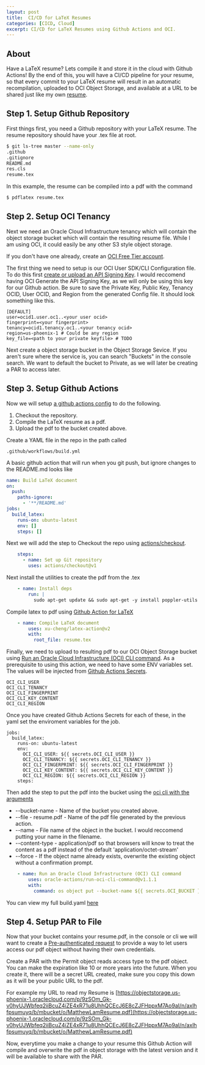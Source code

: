```yaml
---
layout: post
title:  CI/CD for LaTeX Resumes 
categories: [CICD, Cloud]
excerpt: CI/CD for LaTeX Resumes using Github Actions and OCI.
---
```


## About

Have a LaTeX resume?  Lets compile it and store it in the cloud with Github Actions!
By the end of this, you will have a CI/CD pipeline for your resume, so that every
commit to your LaTeX resume will result in an automatic recompilation, uploaded to
OCI Object Storage, and available at a URL to be shared just like my own [resume](https://github.com/mryanlam/resume).

## Step 1. Setup Github Repository

First things first, you need a Github repository with your LaTeX resume.
The resume repository should have your .tex file at root.

```sh
$ git ls-tree master --name-only
.github
.gitignore
README.md
res.cls
resume.tex
```

In this example, the resume can be compiled into a pdf with the command

```sh
$ pdflatex resume.tex
```

## Step 2. Setup OCI Tenancy

Next we need an Oracle Cloud Infrastructure tenancy which will contain the object
storage bucket which will contain the resulting resume file.  While I am using OCI,
it could easily be any other S3 style object storage.

If you don't have one already, create an [OCI Free Tier account](https://www.oracle.com/cloud/free/).

The first thing we need to setup is our OCI User SDK/CLI Configuration file.  To do this
first [create or upload an API Signing Key](https://docs.oracle.com/en-us/iaas/Content/API/Concepts/apisigningkey.htm#apisigningkey_topic_How_to_Generate_an_API_Signing_Key_Console).  I would reccomend having OCI Generate the API Signing Key, as we will only be using this key for our Github action.  Be sure to save the Private Key, Public Key, Tenancy OCID, User OCID, and Region from the generated Config file.  It should look something like this.

```
[DEFAULT]
user=ocid1.user.oc1..<your user ocid>
fingerprint=<your fingerprint>
tenancy=ocid1.tenancy.oc1..<your tenancy ocid>
region=us-phoenix-1 # Could be any region
key_file=<path to your private keyfile> # TODO
```

Next create a object storage bucket in the Object Storage Sevice.
If you aren't sure where the service is, you can search "Buckets" in the console search.
We want to default the bucket to Private, as we will later be creating a PAR to access later.

## Step 3. Setup Github Actions

Now we will setup [a github actions config](https://github.com/features/actions) to do the following.

1. Checkout the repository.
2. Compile the LaTeX resume as a pdf.
3. Upload the pdf to the bucket created above.

Create a YAML file in the repo in the path called

```
.github/workflows/build.yml
```

A basic github action that will run when you git push, but ignore changes to the README.md looks like

```yaml
name: Build LaTeX document
on: 
  push:
    paths-ignore:
      - '**/README.md'
jobs:
  build_latex:
    runs-on: ubuntu-latest
    env: []
    steps: []
```

Next we will add the step to Checkout the repo using [actions/checkout](https://github.com/marketplace/actions/checkout).

```yaml
    steps:
      - name: Set up Git repository
        uses: actions/checkout@v1
```

Next install the utilities to create the pdf from the .tex

```yaml
    - name: Install deps
        run: |
          sudo apt-get update && sudo apt-get -y install poppler-utils
```

Compile latex to pdf using [Github Action for LaTeX](https://github.com/marketplace/actions/github-action-for-latex)

```yaml
    - name: Compile LaTeX document
        uses: xu-cheng/latex-action@v2
        with:
          root_file: resume.tex
```

Finally, we need to upload to resulting pdf to our OCI Object Storage bucket using [Run an Oracle Cloud Infrastructure (OCI) CLI command](https://github.com/marketplace/actions/run-an-oracle-cloud-infrastructure-oci-cli-command). As a prerequisite to using this action,
we need to have some ENV variables set.  The values will be injected
from [Github Actions Secrets](https://docs.github.com/en/actions/security-guides/encrypted-secrets#creating-encrypted-secrets-for-a-repository).

```
OCI_CLI_USER
OCI_CLI_TENANCY
OCI_CLI_FINGERPRINT
OCI_CLI_KEY_CONTENT
OCI_CLI_REGION
```

Once you have created Github Actions Secrets for each of these, in the yaml set the enviroment variables for the job.

```
jobs:
  build_latex:
    runs-on: ubuntu-latest
    env:
      OCI_CLI_USER: ${{ secrets.OCI_CLI_USER }}
      OCI_CLI_TENANCY: ${{ secrets.OCI_CLI_TENANCY }}
      OCI_CLI_FINGERPRINT: ${{ secrets.OCI_CLI_FINGERPRINT }}
      OCI_CLI_KEY_CONTENT: ${{ secrets.OCI_CLI_KEY_CONTENT }}
      OCI_CLI_REGION: ${{ secrets.OCI_CLI_REGION }}
    steps:
```

Then add the step to put the pdf into the bucket using the [oci cli with the arguments](https://docs.oracle.com/en-us/iaas/tools/oci-cli/3.24.0/oci_cli_docs/cmdref/os/object/put.html)

* --bucket-name - Name of the bucket you created above.
* --file - resume.pdf - Name of the pdf file generated by the previous action.
* --name - File name of the object in the bucket.  I would reccomend putting your name in the filename.
* --content-type - application/pdf so that browsers will know to treat the content as a pdf instead of the default 'application/octet-stream'
* --force - If the object name already exists, overwrite the existing object without a confirmation prompt.

```yaml
    - name: Run an Oracle Cloud Infrastructure (OCI) CLI command
        uses: oracle-actions/run-oci-cli-command@v1.1.1
        with:
          command: os object put --bucket-name ${{ secrets.OCI_BUCKET }} --file resume.pdf --name YOURNAME.pdf --content-type application/pdf --force
```

You can view my full build.yaml [here](https://github.com/mryanlam/resume/blob/master/.github/workflows/build.yml)

## Step 4. Setup PAR to File

Now that your bucket contains your resume.pdf, in the console or cli we will want to create a [Pre-authenticated request](https://docs.oracle.com/en-us/iaas/Content/Object/Tasks/usingpreauthenticatedrequests.htm) to provide a way to let users access our pdf object without having their own credentials.

Create a PAR with the Permit object reads access type to the pdf object.  You can make the expiration like 10 or more years into the future.  When you create it, there will be a secret URL created, make sure you copy this down as it will be your public URL to the pdf.

For example my URL to read my Resume is [https://objectstorage.us-phoenix-1.oraclecloud.com/p/9zSOm_Gk-v0hyUJWbfeq2iiBcuZ4iZE4xR71u8UhhQCEcJ6E8cZJFHppxM7Ao9aI/n/axlhfpsumuyq/b/mbucket/o/MatthewLamResume.pdf](https://objectstorage.us-phoenix-1.oraclecloud.com/p/9zSOm_Gk-v0hyUJWbfeq2iiBcuZ4iZE4xR71u8UhhQCEcJ6E8cZJFHppxM7Ao9aI/n/axlhfpsumuyq/b/mbucket/o/MatthewLamResume.pdf)

Now, everytime you make a change to your resume this Github Action will compile and overwrite the pdf in object storage with the latest version and it will be available to share with the PAR.
